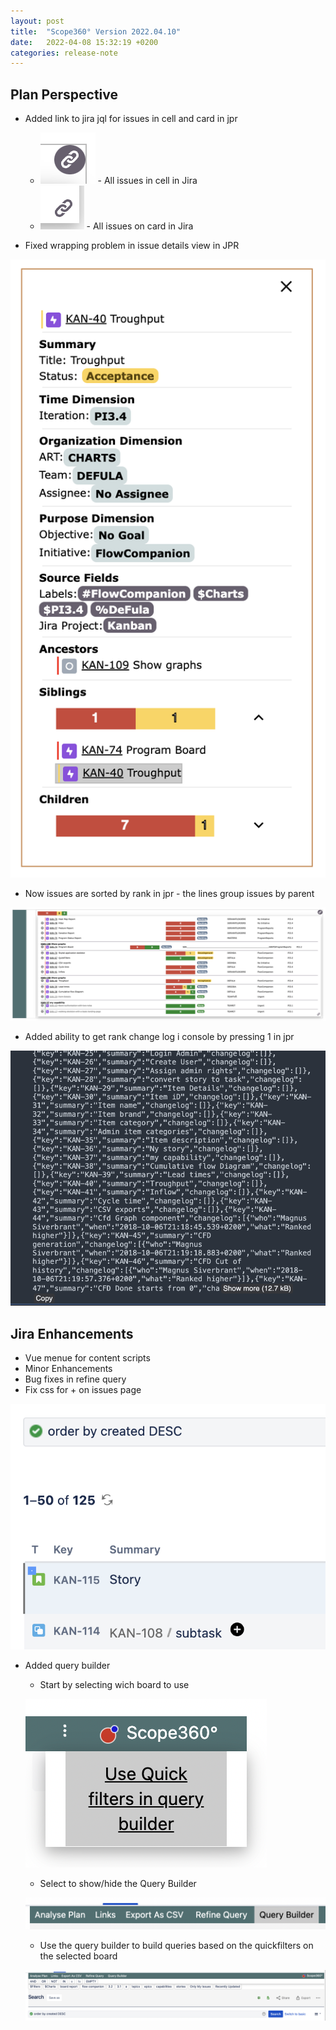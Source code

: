 ```yaml
---
layout: post
title:  "Scope360° Version 2022.04.10"
date:   2022-04-08 15:32:19 +0200
categories: release-note
---
```

## Plan Perspective

- Added link to jira jql for issues in cell and card in jpr

    - ![icon](/assets/images/release-notes/20220410-05.png) - All issues in cell in Jira
    - ![icon](/assets/images/release-notes/20220410-06.png) - All issues on card in Jira


- Fixed wrapping problem in issue details view in JPR

![release-note](/assets/images/release-notes/20220410-02.png)

- Now issues are sorted by rank in jpr - the lines group issues by parent

![release-note-full](/assets/images/release-notes/20220410-01.png)

- Added ability to get rank change log i console by pressing 1 in jpr

![release-note](/assets/images/release-notes/20220410-03.png)


## Jira Enhancements

- Vue menue for content scripts
- Minor Enhancements
- Bug fixes in refine query
- Fix css for + on issues page

![release-note](/assets/images/release-notes/20220410-04.png)

- Added query builder
  - Start by selecting wich board to use

  ![release-note](/assets/images/release-notes/20220410-07.png)

  - Select to show/hide the Query Builder

  ![release-note-full](/assets/images/release-notes/20220410-08.png)

  - Use the query builder to build queries based on the quickfilters on the selected board

  ![release-note-full](/assets/images/release-notes/20220410-09.png)
